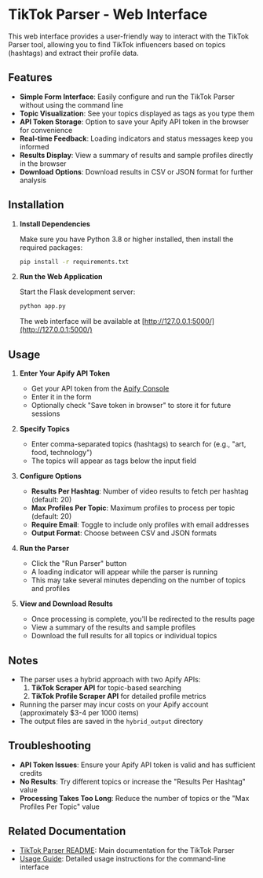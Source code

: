 # TikTok Parser - Web Interface

This web interface provides a user-friendly way to interact with the TikTok Parser tool, allowing you to find TikTok influencers based on topics (hashtags) and extract their profile data.

## Features

- **Simple Form Interface**: Easily configure and run the TikTok Parser without using the command line
- **Topic Visualization**: See your topics displayed as tags as you type them
- **API Token Storage**: Option to save your Apify API token in the browser for convenience
- **Real-time Feedback**: Loading indicators and status messages keep you informed
- **Results Display**: View a summary of results and sample profiles directly in the browser
- **Download Options**: Download results in CSV or JSON format for further analysis

## Installation

1. **Install Dependencies**

   Make sure you have Python 3.8 or higher installed, then install the required packages:

   ```bash
   pip install -r requirements.txt
   ```

2. **Run the Web Application**

   Start the Flask development server:

   ```bash
   python app.py
   ```

   The web interface will be available at [http://127.0.0.1:5000/](http://127.0.0.1:5000/)

## Usage

1. **Enter Your Apify API Token**

   - Get your API token from the [Apify Console](https://console.apify.com/account/integrations)
   - Enter it in the form
   - Optionally check "Save token in browser" to store it for future sessions

2. **Specify Topics**

   - Enter comma-separated topics (hashtags) to search for (e.g., "art, food, technology")
   - The topics will appear as tags below the input field

3. **Configure Options**

   - **Results Per Hashtag**: Number of video results to fetch per hashtag (default: 20)
   - **Max Profiles Per Topic**: Maximum profiles to process per topic (default: 20)
   - **Require Email**: Toggle to include only profiles with email addresses
   - **Output Format**: Choose between CSV and JSON formats

4. **Run the Parser**

   - Click the "Run Parser" button
   - A loading indicator will appear while the parser is running
   - This may take several minutes depending on the number of topics and profiles

5. **View and Download Results**

   - Once processing is complete, you'll be redirected to the results page
   - View a summary of the results and sample profiles
   - Download the full results for all topics or individual topics

## Notes

- The parser uses a hybrid approach with two Apify APIs:
  1. **TikTok Scraper API** for topic-based searching
  2. **TikTok Profile Scraper API** for detailed profile metrics
- Running the parser may incur costs on your Apify account (approximately $3-4 per 1000 items)
- The output files are saved in the `hybrid_output` directory

## Troubleshooting

- **API Token Issues**: Ensure your Apify API token is valid and has sufficient credits
- **No Results**: Try different topics or increase the "Results Per Hashtag" value
- **Processing Takes Too Long**: Reduce the number of topics or the "Max Profiles Per Topic" value

## Related Documentation

- [TikTok Parser README](README.md): Main documentation for the TikTok Parser
- [Usage Guide](docs/usage_guide.md): Detailed usage instructions for the command-line interface
